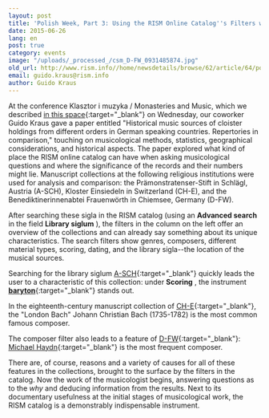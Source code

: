 ```yaml
---
layout: post
title: 'Polish Week, Part 3: Using the RISM Online Catalog''s Filters with Monastic Collections'
date: 2015-06-26
lang: en
post: true
category: events
image: "/uploads/_processed_/csm_D-FW_0931485874.jpg"
old_url: http://www.rism.info//home/newsdetails/browse/62/article/64/polish-week-part-3-using-the-rism-online-catalogs-filters-with-monastic-collections.html
email: guido.kraus@rism.info
author: Guido Kraus
---
```



At the conference Klasztor i muzyka / Monasteries and Music, which we described [in this space](/events/2015/06/24/polish-week-part-ii-the-klasztor-i-muzyka-.html){:target="_blank"} on Wednesday, our coworker Guido Kraus gave a paper entitled "Historical music sources of cloister holdings from different orders in German speaking countries. Repertories in comparison," touching on musicological methods, statistics, geographical considerations, and historical aspects. The paper explored what kind of place the RISM online catalog can have when asking musicological questions and where the significance of the records and their numbers might lie. Manuscript collections at the following religious institutions were used for analysis and comparison: the Prämonstratenser-Stift in Schlägl, Austria (A-SCH), Kloster Einsiedeln in Switzerland (CH-E), and the Benediktinerinnenabtei Frauenwörth in Chiemsee, Germany (D-FW).



After searching these sigla in the RISM catalog (using an **Advanced search** in the field **Library siglum** ), the filters in the column on the left offer an overview of the collections and can already say something about its unique characteristics. The search filters show genres, composers, different material types, scoring, dating, and the library sigla--the location of the musical sources.



Searching for the library siglum [A-SCH](https://opac.rism.info/search?View=rism&siglum=A-SCH){:target="_blank"} quickly leads the user to a characteristic of this collection: under **Scoring** , the instrument [**baryton**](https://opac.rism.info/metaopac/search?View=rism&View=rism&q=baryton){:target="_blank"} stands out.

In the eighteenth-century manuscript collection of [CH-E](https://opac.rism.info/search?View=rism&siglum=CH-E){:target="_blank"}, the "London Bach" Johann Christian Bach (1735-1782) is the most common famous composer.

The composer filter also leads to a feature of [D-FW](https://opac.rism.info/search?View=rism&siglum=D-FW){:target="_blank"}: [Michael Haydn](https://opac.rism.info/search?View=rism&author=Michael+Haydn){:target="_blank"} is the most frequent composer.



There are, of course, reasons and a variety of causes for all of these features in the collections, brought to the surface by the filters in the catalog. Now the work of the musicologist begins, answering questions as to the _why_ and deducing information from the results. Next to its documentary usefulness at the initial stages of musicological work, the RISM catalog is a demonstrably indispensable instrument.







<script type="text/javascript">var switchTo5x=true;</script><script type="text/javascript" src="http://w.sharethis.com/button/buttons.js"></script><script type="text/javascript">stLight.options({publisher: "9b601438-1ce1-49d8-bfd7-9cff5df54c17", doNotHash: false, doNotCopy: false, hashAddressBar: false});</script>
